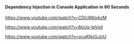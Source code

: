 #### Dependency Injection in Console Application in 60 Seconds

https://www.youtube.com/watch?v=CDIcWblxkzM


https://www.youtube.com/watch?v=8pUq-tpVplI


https://www.youtube.com/watch?v=ocuKNxGJziU

